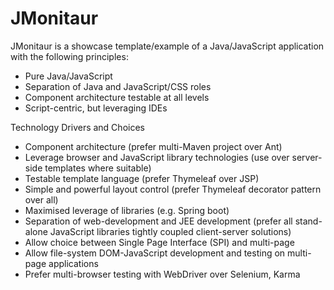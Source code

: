 JMonitaur
================================

JMonitaur is a showcase template/example of a Java/JavaScript application with the following principles:
* Pure Java/JavaScript
* Separation of Java and JavaScript/CSS roles
* Component architecture testable at all levels
* Script-centric, but leveraging IDEs

Technology Drivers and Choices
* Component architecture (prefer multi-Maven project over Ant)
* Leverage browser and JavaScript library technologies (use over server-side templates where suitable)
* Testable template language (prefer Thymeleaf over JSP)
* Simple and powerful layout control (prefer Thymeleaf decorator pattern over all)
* Maximised leverage of libraries (e.g. Spring boot)
* Separation of web-development and JEE development (prefer all stand-alone JavaScript libraries tightly coupled client-server solutions)
* Allow choice between Single Page Interface (SPI) and multi-page
* Allow file-system DOM-JavaScript development and testing on multi-page applications
* Prefer multi-browser testing with WebDriver over Selenium, Karma